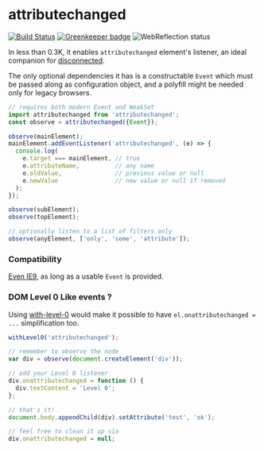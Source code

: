 # attributechanged

[![Build Status](https://travis-ci.com/WebReflection/attributechanged.svg?branch=master)](https://travis-ci.com/WebReflection/attributechanged) [![Greenkeeper badge](https://badges.greenkeeper.io/WebReflection/attributechanged.svg)](https://greenkeeper.io/) ![WebReflection status](https://offline.report/status/webreflection.svg)


In less than 0.3K, it enables `attributechanged` element's listener, an ideal companion for [disconnected](https://github.com/WebReflection/disconnected).

The only optional dependencies it has is a constructable `Event` which must be passed along as configuration object, and a polyfill might be needed only for legacy browsers.

```js
// requires both modern Event and WeakSet
import attributechanged from 'attributechanged';
const observe = attributechanged({Event});

observe(mainElement);
mainElement.addEventListener('attributechanged', (e) => {
  console.log(
    e.target === mainElement, // true
    e.attributeName,          // any name
    e.oldValue,               // previous value or null
    e.newValue                // new value or null if removed
  );
});

observe(subElement);
observe(topElement);

// optionally listen to a list of filters only
observe(anyElement, ['only', 'some', 'attribute']);
```


### Compatibility

[Even IE9](https://webreflection.github.io/attributechanged/test/), as long as a usable `Event` is provided.


### DOM Level 0 Like events ?

Using [with-level-0](https://github.com/WebReflection/with-level-0) would make it possible to have `el.onattributechanged = ...` simplification too.
```js
withLevel0('attributechanged');

// remember to observe the node
var div = observe(document.createElement('div'));

// add your Level 0 listener
div.onattributechanged = function () {
  div.textContent = 'Level 0';
};

// that's it!
document.body.appendChild(div).setAttribute('test', 'ok');

// feel free to clean it up via
div.onattributechanged = null;
```
